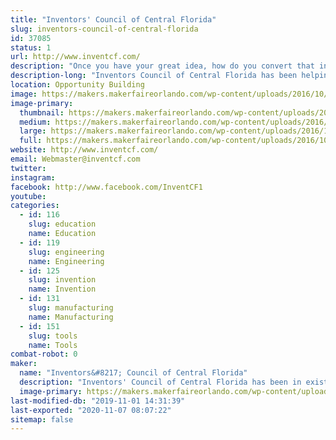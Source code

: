 ```yaml
---
title: "Inventors' Council of Central Florida"
slug: inventors-council-of-central-florida
id: 37085
status: 1
url: http://www.inventcf.com/
description: "Once you have your great idea, how do you convert that into a product?  Inventors' Council of Central Florida offers free guidance to help you navigate the product development world.  Participate in market surveys which will define future products and WIN PRIZES.  Come to one of our meetings on the first Saturday of each month."
description-long: "Inventors Council of Central Florida has been helping new inventors for over 42 years.  Once you have your great idea, how do you convert that into a product?  ICCF offers free guidance to help you navigate the product development world.  Come to one of our meetings on the first Saturday of each month at FamiLAB in Longwood or the National Entrepreneur's Center in Orlando Fashion Square."
location: Opportunity Building
image: https://makers.makerfaireorlando.com/wp-content/uploads/2016/10/ICCF-Poster-48x24-1.jpg
image-primary:
  thumbnail: https://makers.makerfaireorlando.com/wp-content/uploads/2016/10/ICCF-Poster-48x24-1.jpg
  medium: https://makers.makerfaireorlando.com/wp-content/uploads/2016/10/ICCF-Poster-48x24-1.jpg
  large: https://makers.makerfaireorlando.com/wp-content/uploads/2016/10/ICCF-Poster-48x24-1.jpg
  full: https://makers.makerfaireorlando.com/wp-content/uploads/2016/10/ICCF-Poster-48x24-1.jpg
website: http://www.inventcf.com/
email: Webmaster@inventcf.com
twitter: 
instagram: 
facebook: http://www.facebook.com/InventCF1
youtube: 
categories:
  - id: 116
    slug: education
    name: Education
  - id: 119
    slug: engineering
    name: Engineering
  - id: 125
    slug: invention
    name: Invention
  - id: 131
    slug: manufacturing
    name: Manufacturing
  - id: 151
    slug: tools
    name: Tools
combat-robot: 0
maker:
  name: "Inventors&#8217; Council of Central Florida"
  description: "Inventors' Council of Central Florida has been in existence for over 40 years.  We offer free information and support to inventors of all ages to help them determine the next step in the development of their ideas."
  image-primary: https://makers.makerfaireorlando.com/wp-content/uploads/2015/05/20140914-023-OMF-ICCF-S.jpg
last-modified-db: "2019-11-01 14:31:39"
last-exported: "2020-11-07 08:07:22"
sitemap: false
---
```

